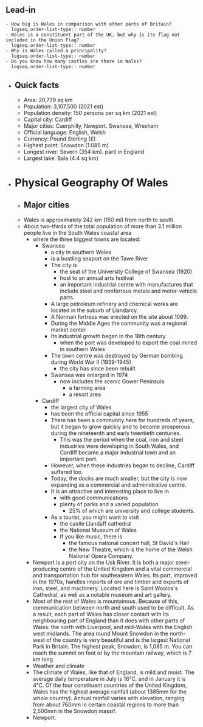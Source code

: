 ## Lead-in
	- How big is Wales in comparison with other parts of Britain?
	  logseq.order-list-type:: number
	- Wales is a constituent part of the UK, but why is its flag not included in the Union Flag?
	  logseq.order-list-type:: number
	- Why is Wales called a principality?
	  logseq.order-list-type:: number
	- Do you know how many castles are there in Wales?
	  logseq.order-list-type:: number
- ## Quick facts
	- Area: 20,779 sq km
	- Population: 3,107,500 (2021 est)
	- Population density: 150 persons per sq km (2021 est)
	- Capital city: Cardiff
	- Major cities: Caerphilly, Newport. Swansea, Wrexham
	- Official language: English, Welsh
	- Currency: Pound Sterling (£)
	- Highest point: Snowdon (1.085 m)
	- Longest river: Severn (354 km). partl in England
	- Largest lake: Bala (4.4 sq km)
- # Physical Geography Of Wales
	- ## Major cities
	- Wales is approximately 242 km (150 mi) from north to south.
	- About two-thirds of the total population of more than 3.1 million people live in the South Wales coastal area
		- where the three biggest towns are located:
			- Swansea
				- a city in southern Wales
				- is a bustling seaport on the Tawe River
				- The city is
					- the seat of the University College of Swansea (1920)
					- host to an annual arts festival
					- an important industrial centre with manufactures that include steel and nonferrous metals and motor-vehicle parts.
				- A large petroleum refinery and chemical works are located in the suburb of Llandarcy.
				- A Norman fortress was erected on the site about 1099.
				- During the Middle Ages the community was a regional market center
				- Its industrial growth began in the 18th century
					- when the port was developed to export the coal mined in southern Wales
				- The town centre was destroyed by German bombing during World War II (1939-1945)
					- the city has since been rebuilt
				- Swansea was enlarged in 1974
					- now includes the scenic Gower Peninsula
						- a farming area
						- a resort area
			- Cardiff
				- the largest city of Wales
				- has been the official capital since 1955
				- There has been a community here for hundreds of years, but it began to grow quickly and to become prosperous during the nineteenth and early twentieth centuries.
					- This was the period when the coal, iron and steel industries were developing in South Wales, and Cardiff became a major industrial town and an important port.
				- However, when these industries began to decline, Cardiff suffered too.
				- Today, the docks are much smaller, but the city is now expanding as a commercial and administrative centre.
				- It is an attractive and interesting place to live in
					- with good communications
					- plenty of parks and a varied population
						- 25% of which are university and college students.
				- As a tourist, you might want to visit
					- the castle Llandaff cathedral
					- the National Museum of Wales
					- If you like music, there is
						- the famous national concert hall, St David's Hall
						- the New Theatre, which is the home of the Welsh National Opera Company.
		- Newport is a port city on the Usk River. It is both a major steel-producing centre of the United Kingdom and a vital commercial and transportation hub for southeastern Wales. Its port, improved in the 1970s, handles imports of ore and timber and exports of iron, steel, and machinery. Located here is Saint Woolos's Cathedral, as well as a notable museum and art gallery.
		- Most of the rest of Wales is mountainous. Because of this, communication between north and south used to be difficult. As a result, each part of Wales has closer contact with its neighbouring part of England than it does with other parts of Wales: the north with Liverpool, and mid-Wales with the English west midlands. The area round Mount Snowdon in the north-west of the country is very beautiful and is the largest National Park in Britain. The highest peak, Snowdon, is 1,085 m. You can reach the summit on foot or by the mountain railway, which is 7 km long.
		- Weather and climate
		- The climate of Wales, like that of England, is mild and moist. The average daily temperature in July is 16°C, and in January it is 4°C. Of the four constituent countries of the United Kingdom, Wales has the highest average rainfall (about 1385mm for the whole country). Annual rainfall varies with elevation, ranging from about 760mm in certain coastal regions to more than 2,500mm in the Snowdon massif.
		- Newport.